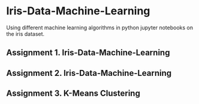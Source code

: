 # Iris-Data-Machine-Learning
Using different machine learning algorithms in python jupyter notebooks on the iris dataset. 
## Assignment 1. Iris-Data-Machine-Learning
## Assignment 2. Iris-Data-Machine-Learning
## Assignment 3. K-Means Clustering
